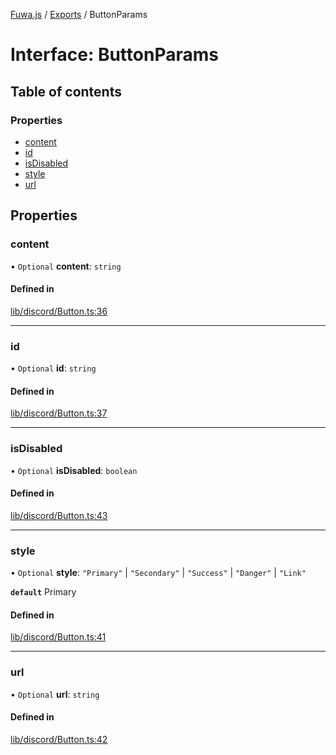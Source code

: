 [Fuwa.js](../README.md) / [Exports](../modules.md) / ButtonParams

# Interface: ButtonParams

## Table of contents

### Properties

- [content](ButtonParams.md#content)
- [id](ButtonParams.md#id)
- [isDisabled](ButtonParams.md#isdisabled)
- [style](ButtonParams.md#style)
- [url](ButtonParams.md#url)

## Properties

### content

• `Optional` **content**: `string`

#### Defined in

[lib/discord/Button.ts:36](https://github.com/fuwajs/fuwa.js/blob/ca6b509/src/lib/discord/Button.ts#L36)

___

### id

• `Optional` **id**: `string`

#### Defined in

[lib/discord/Button.ts:37](https://github.com/fuwajs/fuwa.js/blob/ca6b509/src/lib/discord/Button.ts#L37)

___

### isDisabled

• `Optional` **isDisabled**: `boolean`

#### Defined in

[lib/discord/Button.ts:43](https://github.com/fuwajs/fuwa.js/blob/ca6b509/src/lib/discord/Button.ts#L43)

___

### style

• `Optional` **style**: ``"Primary"`` \| ``"Secondary"`` \| ``"Success"`` \| ``"Danger"`` \| ``"Link"``

**`default`** Primary

#### Defined in

[lib/discord/Button.ts:41](https://github.com/fuwajs/fuwa.js/blob/ca6b509/src/lib/discord/Button.ts#L41)

___

### url

• `Optional` **url**: `string`

#### Defined in

[lib/discord/Button.ts:42](https://github.com/fuwajs/fuwa.js/blob/ca6b509/src/lib/discord/Button.ts#L42)

